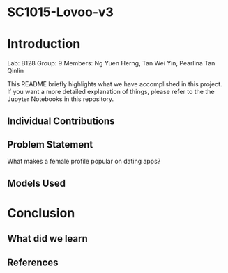 # SC1015-Lovoo-v3
# Introduction
Lab: B128 
Group: 9
Members: Ng Yuen Herng, Tan Wei Yin, Pearlina Tan Qinlin

This README briefly highlights what we have accomplished in this project. If you want a more detailed explanation of things, please refer to the the Jupyter Notebooks in this repository. 

## Individual Contributions

## Problem Statement
What makes a female profile popular on dating apps?

## Models Used

# Conclusion

## What did we learn

## References


